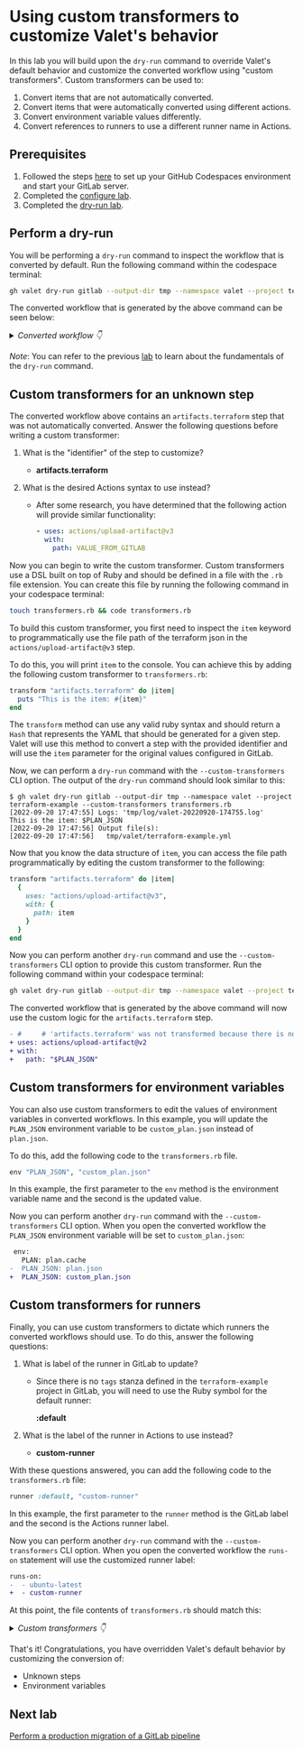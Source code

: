 # Using custom transformers to customize Valet's behavior

In this lab you will build upon the `dry-run` command to override Valet's default behavior and customize the converted workflow using "custom transformers". Custom transformers can be used to:

1. Convert items that are not automatically converted.
2. Convert items that were automatically converted using different actions.
3. Convert environment variable values differently.
4. Convert references to runners to use a different runner name in Actions.

## Prerequisites

1. Followed the steps [here](./readme.md#configure-your-codespace) to set up your GitHub Codespaces environment and start your GitLab server.
2. Completed the [configure lab](./1-configure.md#configuring-credentials).
3. Completed the [dry-run lab](./4-dry-run.md).

## Perform a dry-run

You will be performing a `dry-run` command to inspect the workflow that is converted by default. Run the following command within the codespace terminal:

```bash
gh valet dry-run gitlab --output-dir tmp --namespace valet --project terraform-example
```

The converted workflow that is generated by the above command can be seen below:

<details>
  <summary><em>Converted workflow 👇</em></summary>

```yaml
name: valet/custom-transformer
on:
  push:
  workflow_dispatch:
concurrency:
  group: "${{ github.ref }}"
  cancel-in-progress: true
jobs:
  plan:
    runs-on: ubuntu-latest
    timeout-minutes: 60
    env:
      PLAN: plan.cache
      PLAN_JSON: plan.json
    steps:
    - uses: actions/checkout@v2
      with:
        fetch-depth: 20
        lfs: true
    - run: terraform plan -out=$PLAN
    - run: terraform show --json $PLAN | convert_report > $PLAN_JSON
#     # 'artifacts.terraform' was not transformed because there is no suitable equivalent in GitHub Actions
```

</details>

_Note_: You can refer to the previous [lab](./4-dry-run.md) to learn about the fundamentals of the `dry-run` command.

## Custom transformers for an unknown step

The converted workflow above contains an `artifacts.terraform` step that was not automatically converted. Answer the following questions before writing a custom transformer:

1. What is the "identifier" of the step to customize?
    - __artifacts.terraform__

2. What is the desired Actions syntax to use instead?
    - After some research, you have determined that the following action will provide similar functionality:

      ```yaml
      - uses: actions/upload-artifact@v3
        with:
          path: VALUE_FROM_GITLAB
      ```

Now you can begin to write the custom transformer. Custom transformers use a DSL built on top of Ruby and should be defined in a file with the `.rb` file extension. You can create this file by running the following command in your codespace terminal:

```bash
touch transformers.rb && code transformers.rb
```

To build this custom transformer, you first need to inspect the `item` keyword to programmatically use the file path of the terraform json in the `actions/upload-artifact@v3` step.

To do this, you will print `item` to the console. You can achieve this by adding the following custom transformer to `transformers.rb`:

```ruby
transform "artifacts.terraform" do |item|
  puts "This is the item: #{item}"
end
```

The `transform` method can use any valid ruby syntax and should return a `Hash` that represents the YAML that should be generated for a given step. Valet will use this method to convert a step with the provided identifier and will use the `item` parameter for the original values configured in GitLab.

Now, we can perform a `dry-run` command with the `--custom-transformers` CLI option. The output of the `dry-run` command should look similar to this:

```console
$ gh valet dry-run gitlab --output-dir tmp --namespace valet --project terraform-example --custom-transformers transformers.rb
[2022-09-20 17:47:55] Logs: 'tmp/log/valet-20220920-174755.log'                 
This is the item: $PLAN_JSON                                                    
[2022-09-20 17:47:56] Output file(s):
[2022-09-20 17:47:56]   tmp/valet/terraform-example.yml
```

Now that you know the data structure of `item`, you can access the file path programmatically by editing the custom transformer to the following:

```ruby
transform "artifacts.terraform" do |item|
  {
    uses: "actions/upload-artifact@v3",
    with: {
      path: item
    }
  }
end
```

Now you can perform another `dry-run` command and use the `--custom-transformers` CLI option to provide this custom transformer. Run the following command within your codespace terminal:

```bash
gh valet dry-run gitlab --output-dir tmp --namespace valet --project terraform-example --custom-transformers transformers.rb
```

The converted workflow that is generated by the above command will now use the custom logic for the `artifacts.terraform` step.

```diff
- #     # 'artifacts.terraform' was not transformed because there is no suitable equivalent in GitHub Actions
+ uses: actions/upload-artifact@v2
+ with:
+   path: "$PLAN_JSON"
```

## Custom transformers for environment variables

You can also use custom transformers to edit the values of environment variables in converted workflows. In this example, you will update the `PLAN_JSON` environment variable to be `custom_plan.json` instead of `plan.json`.

To do this, add the following code to the `transformers.rb` file.

```ruby
env "PLAN_JSON", "custom_plan.json"
```

In this example, the first parameter to the `env` method is the environment variable name and the second is the updated value.

Now you can perform another `dry-run` command with the `--custom-transformers` CLI option.  When you open the converted workflow the `PLAN_JSON` environment variable will be set to `custom_plan.json`:

```diff
 env:
   PLAN: plan.cache
-  PLAN_JSON: plan.json
+  PLAN_JSON: custom_plan.json
```

## Custom transformers for runners

Finally, you can use custom transformers to dictate which runners the converted workflows should use. To do this, answer the following questions:

1. What is label of the runner in GitLab to update?
    - Since there is no `tags` stanza defined in the `terraform-example` project in GitLab, you will need to use the Ruby symbol for the default runner:
      
      __:default__

2. What is the label of the runner in Actions to use instead?
    - __custom-runner__

With these questions answered, you can add the following code to the `transformers.rb` file:

```ruby
runner :default, "custom-runner"
```

In this example, the first parameter to the `runner` method is the GitLab label and the second is the Actions runner label.

Now you can perform another `dry-run` command with the `--custom-transformers` CLI option. When you open the converted workflow the `runs-on` statement will use the customized runner label:

```diff
runs-on:
-  - ubuntu-latest
+  - custom-runner
```

At this point, the file contents of `transformers.rb` should match this:

<details>
  <summary><em>Custom transformers 👇</em></summary>

```ruby
  runner :default, "custom-runner"

  env "PLAN_JSON", "custom_plan.json"

  transform "artifacts.terraform" do |item|
    {
      uses: "actions/upload-artifact@v2",
      with: {
        path: item
      }
    }
  end
```

</details>

That's it! Congratulations, you have overridden Valet's default behavior by customizing the conversion of:

- Unknown steps
- Environment variables

## Next lab

[Perform a production migration of a GitLab pipeline](6-migrate.md)
